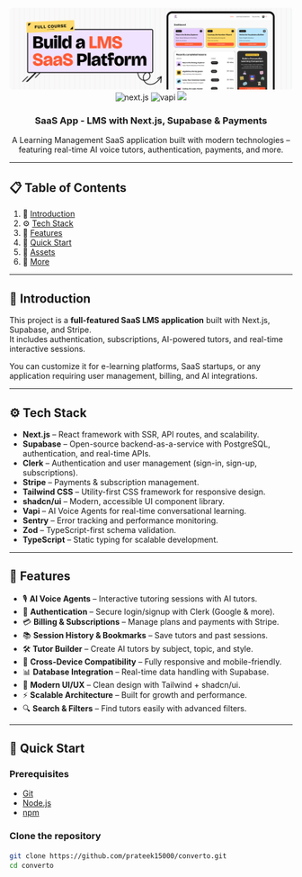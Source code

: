 <div align="center">
  <br />
      <img src="public/readme/hero.png" alt="Project Banner">
  <br />

  <div>
    <img src="https://img.shields.io/badge/-Next.JS-black?style=for-the-badge&logoColor=white&logo=nextdotjs&color=black" alt="next.js" />
    <img src="https://img.shields.io/badge/-Vapi-228B22?style=for-the-badge&logoColor=white" alt="vapi" />
    <img src="https://img.shields.io/badge/-Tailwind-00BCFF?style=for-the-badge&logo=tailwind-css&logoColor=white" />
  </div>

  <h3 align="center">SaaS App - LMS with Next.js, Supabase & Payments</h3>

   <div align="center">
     A Learning Management SaaS application built with modern technologies – featuring real-time AI voice tutors, authentication, payments, and more.
    </div>
</div>

---

## 📋 Table of Contents

1. 🤖 [Introduction](#introduction)  
2. ⚙️ [Tech Stack](#tech-stack)  
3. 🔋 [Features](#features)  
4. 🤸 [Quick Start](#quick-start)  
5. 🔗 [Assets](#assets)  
6. 🚀 [More](#more)  

---

## 🤖 Introduction

This project is a **full-featured SaaS LMS application** built with Next.js, Supabase, and Stripe.  
It includes authentication, subscriptions, AI-powered tutors, and real-time interactive sessions.  

You can customize it for e-learning platforms, SaaS startups, or any application requiring user management, billing, and AI integrations.  

---

## ⚙️ Tech Stack

- **Next.js** – React framework with SSR, API routes, and scalability.  
- **Supabase** – Open-source backend-as-a-service with PostgreSQL, authentication, and real-time APIs.  
- **Clerk** – Authentication and user management (sign-in, sign-up, subscriptions).  
- **Stripe** – Payments & subscription management.  
- **Tailwind CSS** – Utility-first CSS framework for responsive design.  
- **shadcn/ui** – Modern, accessible UI component library.  
- **Vapi** – AI Voice Agents for real-time conversational learning.  
- **Sentry** – Error tracking and performance monitoring.  
- **Zod** – TypeScript-first schema validation.  
- **TypeScript** – Static typing for scalable development.  

---

## 🔋 Features

- 🎙️ **AI Voice Agents** – Interactive tutoring sessions with AI tutors.  
- 🔑 **Authentication** – Secure login/signup with Clerk (Google & more).  
- 💳 **Billing & Subscriptions** – Manage plans and payments with Stripe.  
- 📚 **Session History & Bookmarks** – Save tutors and past sessions.  
- 🛠️ **Tutor Builder** – Create AI tutors by subject, topic, and style.  
- 📱 **Cross-Device Compatibility** – Fully responsive and mobile-friendly.  
- 📊 **Database Integration** – Real-time data handling with Supabase.  
- 🎨 **Modern UI/UX** – Clean design with Tailwind + shadcn/ui.  
- ⚡ **Scalable Architecture** – Built for growth and performance.  
- 🔍 **Search & Filters** – Find tutors easily with advanced filters.  

---

## 🤸 Quick Start

### Prerequisites
- [Git](https://git-scm.com/)  
- [Node.js](https://nodejs.org/en)  
- [npm](https://www.npmjs.com/)  

### Clone the repository
```bash
git clone https://github.com/prateek15000/converto.git
cd converto


